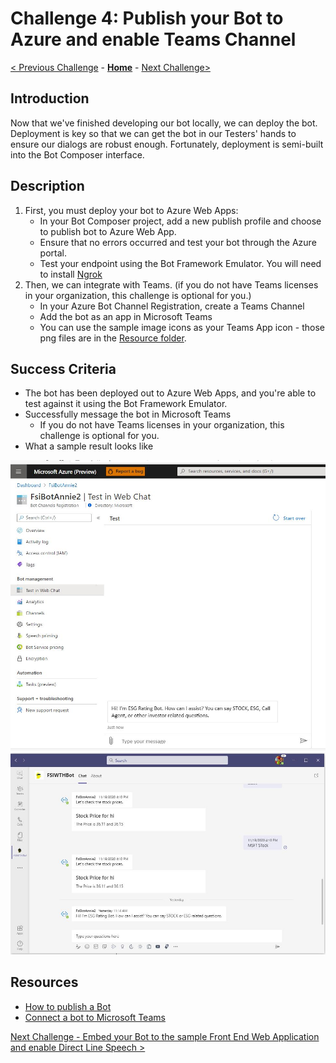 # Challenge 4: Publish your Bot to Azure and enable Teams Channel
[< Previous Challenge](./Challenge3-API.md) - **[Home](../README.md)** - [Next Challenge>](./Challenge5-FrontEnd.md)
## Introduction
Now that we've finished developing our bot locally, we can deploy the bot. Deployment is key so that we can get the bot in our Testers' hands to ensure our dialogs are robust enough. Fortunately, deployment is semi-built into the Bot Composer interface.
    
## Description
1. First, you must deploy your bot to Azure Web Apps:
     - In your Bot Composer project, add a new publish profile and choose to publish bot to Azure Web App.
     - Ensure that no errors occurred and test your bot through the Azure portal.
     - Test your endpoint using the Bot Framework Emulator. You will need to install [Ngrok](https://ngrok.com/) 
2. Then, we can integrate with Teams. (if you do not have Teams licenses in your organization, this challenge is optional for you.)
     - In your Azure Bot Channel Registration, create a Teams Channel
     - Add the bot as an app in Microsoft Teams
     - You can use the sample image icons as your Teams App icon - those png files are in the [Resource folder](./Resources/).

## Success Criteria
* The bot has been deployed out to Azure Web Apps, and you're able to test against it using the Bot Framework Emulator.
* Successfully message the bot in Microsoft Teams 
     * If you do not have Teams licenses in your organization, this challenge is optional for you.
* What a sample result looks like

![Sample](./Images/Ch4-1.JPG)
![Sample](./Images/Ch4-2.JPG)



## Resources
* [How to publish a Bot](https://docs.microsoft.com/en-us/composer/how-to-publish-bot)
* [Connect a bot to Microsoft Teams](https://docs.microsoft.com/en-us/azure/bot-service/channel-connect-teams?view=azure-bot-service-4.0) 

[Next Challenge - Embed your Bot to the sample Front End Web Application and enable Direct Line Speech  >](./Challenge5-FrontEnd.md)